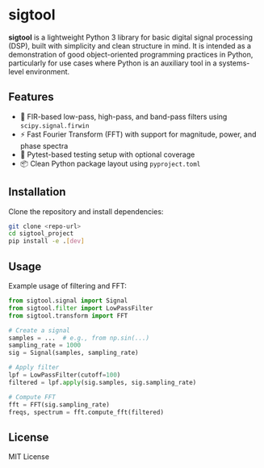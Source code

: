 # sigtool

**sigtool** is a lightweight Python 3 library for basic digital signal processing (DSP), built with simplicity and clean structure in mind. It is intended as a demonstration of good object-oriented programming practices in Python, particularly for use cases where Python is an auxiliary tool in a systems-level environment.

## Features

- 🧰 FIR-based low-pass, high-pass, and band-pass filters using `scipy.signal.firwin`
- ⚡ Fast Fourier Transform (FFT) with support for magnitude, power, and phase spectra
- 🧪 Pytest-based testing setup with optional coverage
- 📦 Clean Python package layout using `pyproject.toml`

## Installation

Clone the repository and install dependencies:

```bash
git clone <repo-url>
cd sigtool_project
pip install -e .[dev]
```

## Usage

Example usage of filtering and FFT:

```python
from sigtool.signal import Signal
from sigtool.filter import LowPassFilter
from sigtool.transform import FFT

# Create a signal
samples = ...  # e.g., from np.sin(...)
sampling_rate = 1000
sig = Signal(samples, sampling_rate)

# Apply filter
lpf = LowPassFilter(cutoff=100)
filtered = lpf.apply(sig.samples, sig.sampling_rate)

# Compute FFT
fft = FFT(sig.sampling_rate)
freqs, spectrum = fft.compute_fft(filtered)
```

## License

MIT License

